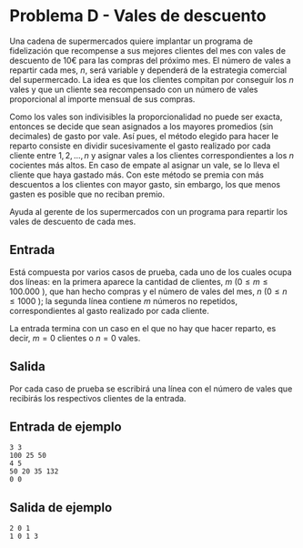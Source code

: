 # Problema D - Vales de descuento

Una cadena de supermercados quiere implantar un programa de fidelización que
recompense a sus mejores clientes del mes con vales de descuento de 10€ para
las compras del próximo mes. El número de vales a repartir cada mes, $n$, será
variable y dependerá de la estrategia comercial del supermercado. La idea es
que los clientes compitan por conseguir los $n$ vales y que un cliente sea
recompensado con un número de vales proporcional al importe mensual de sus
compras.

Como los vales son indivisibles la proporcionalidad no puede ser exacta,
entonces se decide que sean asignados a los mayores promedios (sin decimales)
de gasto por vale. Así pues, el método elegido para hacer le reparto consiste
en dividir sucesivamente el gasto realizado por cada cliente entre $1, 2,
\dots, n$ y asignar vales a los clientes correspondientes a los $n$ cocientes
más altos. En caso de empate al asignar un vale, se lo lleva el cliente que
haya gastado más. Con este método se premia con más descuentos a los clientes
con mayor gasto, sin embargo, los que menos gasten es posible que no reciban
premio.

Ayuda al gerente de los supermercados con un programa para repartir los vales
de descuento de cada mes.

## Entrada
Está compuesta por varios casos de prueba, cada uno de los cuales ocupa dos
líneas: en la primera aparece la cantidad de clientes, $m$ ($0 \leq m \leq
100.000$ ), que han hecho compras y el número de vales del mes, $n$ ($0 \leq n
\leq 1000$ ); la segunda línea contiene $m$ números no repetidos,
correspondientes al gasto realizado por cada cliente.

La entrada termina con un caso en el que no hay que hacer reparto, es decir,
$m=0$ clientes o $n=0$ vales.

## Salida
Por cada caso de prueba se escribirá una línea con el número de vales que
recibirás los respectivos clientes de la entrada.

## Entrada de ejemplo
```
3 3
100 25 50
4 5
50 20 35 132
0 0
```

## Salida de ejemplo
```
2 0 1
1 0 1 3
```
